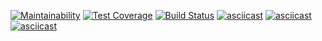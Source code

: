 [![Maintainability](https://api.codeclimate.com/v1/badges/2fa585c8e1302b831821/maintainability)](https://codeclimate.com/github/AlexeyRyabchikov/frontend-project-lvl1/maintainability)
[![Test Coverage](https://api.codeclimate.com/v1/badges/2fa585c8e1302b831821/test_coverage)](https://codeclimate.com/github/AlexeyRyabchikov/frontend-project-lvl1/test_coverage)
[![Build Status](https://travis-ci.org/AlexeyRyabchikov/frontend-project-lvl1.svg?branch=master)](https://travis-ci.org/AlexeyRyabchikov/frontend-project-lvl1)
[![asciicast](https://asciinema.org/a/K9IAVIlChHJyHkw60wOUoBin3.svg)](https://asciinema.org/a/K9IAVIlChHJyHkw60wOUoBin3)
[![asciicast](https://asciinema.org/a/UZJgbHR7DdOMXhMZ38sKnTvLx.svg)](https://asciinema.org/a/UZJgbHR7DdOMXhMZ38sKnTvLx)
[![asciicast](https://asciinema.org/a/Q47D9ZTy0XWhwFTnUDpAFuEq5.svg)](https://asciinema.org/a/Q47D9ZTy0XWhwFTnUDpAFuEq5)
